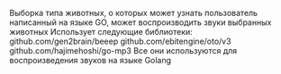 Выборка типа животных, о которых может узнать пользователь написанный на языке GO, может воспроизводить звуки выбранных животных 
Использует следующие библиотеки:
github.com/gen2brain/beeep
github.com/ebitengine/oto/v3
github.com/hajimehoshi/go-mp3
Все они используются для воспроизведения звуков на языке Golang
